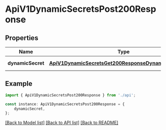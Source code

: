 # ApiV1DynamicSecretsPost200Response


## Properties

Name | Type | Description | Notes
------------ | ------------- | ------------- | -------------
**dynamicSecret** | [**ApiV1DynamicSecretsGet200ResponseDynamicSecretsInner**](ApiV1DynamicSecretsGet200ResponseDynamicSecretsInner.md) |  | [default to undefined]

## Example

```typescript
import { ApiV1DynamicSecretsPost200Response } from './api';

const instance: ApiV1DynamicSecretsPost200Response = {
    dynamicSecret,
};
```

[[Back to Model list]](../README.md#documentation-for-models) [[Back to API list]](../README.md#documentation-for-api-endpoints) [[Back to README]](../README.md)
